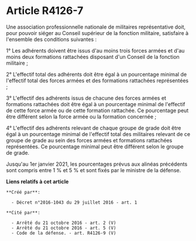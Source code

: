 # Article R4126-7

Une association professionnelle nationale de militaires représentative doit, pour pouvoir siéger au Conseil supérieur de la
fonction militaire, satisfaire à l'ensemble des conditions suivantes : 

1° Les adhérents doivent être issus d'au moins trois forces armées et d'au moins deux formations rattachées disposant d'un
Conseil de la fonction militaire ; 

2° L'effectif total des adhérents doit être égal à un pourcentage minimal de l'effectif total des forces armées et des
formations rattachées représentées ; 

3° L'effectif des adhérents issus de chacune des forces armées et formations rattachées doit être égal à un pourcentage
minimal de l'effectif de cette force armée ou de cette formation rattachée. Ce pourcentage peut être différent selon la force
armée ou la formation concernée ; 

4° L'effectif des adhérents relevant de chaque groupe de grade doit être égal à un pourcentage minimal de l'effectif total
des militaires relevant de ce groupe de grade au sein des forces armées et formations rattachées représentées. Ce pourcentage
minimal peut être différent selon le groupe de grade. 

Jusqu'au 1er janvier 2021, les pourcentages prévus aux alinéas précédents sont compris entre 1 % et 5 % et sont fixés par le
ministre de la défense.

**Liens relatifs à cet article**

	**Créé par**:

	  - Décret n°2016-1043 du 29 juillet 2016 - art. 1

	**Cité par**:

	  - Arrêté du 21 octobre 2016 - art. 2 (V)
	  - Arrêté du 21 octobre 2016 - art. 5 (V)
	  - Code de la défense. - art. R4126-9 (V)
